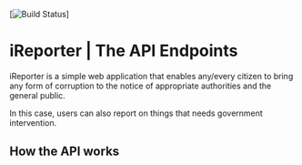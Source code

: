 [![Build Status](https://travis-ci.org/BrunoNicholas/iReporter.svg?branch=Develope)]

# iReporter | The API Endpoints
iReporter is a simple web application that enables any/every citizen to bring any form of corruption to the notice of appropriate authorities and the general public.

In this case, users can also report on things that needs government intervention.

## How the API works


